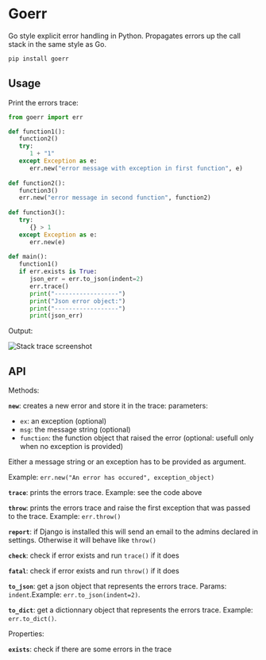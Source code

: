 # Goerr

Go style explicit error handling in Python. Propagates errors up the call stack in the same style as Go.

   ```bash
   pip install goerr
   ```

## Usage

Print the errors trace:

   ```python
   from goerr import err
   
   def function1():
      function2()
      try:
         1 + "1"
      except Exception as e:
         err.new("error message with exception in first function", e)
    
   def function2():
      function3()
      err.new("error message in second function", function2)
      
   def function3():
      try:
         {} > 1
      except Exception as e:
         err.new(e)
      
   def main():
      function1()
      if err.exists is True:
         json_err = err.to_json(indent=2)
         err.trace()
         print("------------------")
         print("Json error object:")
         print("------------------")
         print(json_err)
   ```

Output:

![Stack trace screenshot](https://raw.github.com/synw/goerr/master/docs/img/output.png)

## API

Methods:

**`new`**: creates a new error and store it in the trace: parameters: 

- `ex`: an exception (optional)
- `msg`: the message string (optional)
- `function`: the function object that raised the error (optional: usefull only when no exception is provided) 

Either a message string or an exception has to be provided as argument.

Example: `err.new("An error has occured", exception_object)`

**`trace`**: prints the errors trace. Example: see the code above

**`throw`**: prints the errors trace and raise the first exception that was passed to the trace. Example: `err.throw()`

**`report`**: if Django is installed this will send an email to the admins declared in settings. Otherwise it will
behave like `throw()`

**`check`**: check if error exists and run `trace()` if it does

**`fatal`**: check if error exists and run `throw()` if it does

**`to_json`**: get a json object that represents the errors trace. Params: `indent`.Example: `err.to_json(indent=2)`.

**`to_dict`**: get a dictionnary object that represents the errors trace. Example: `err.to_dict()`.

Properties:

**`exists`**: check if there are some errors in the trace
